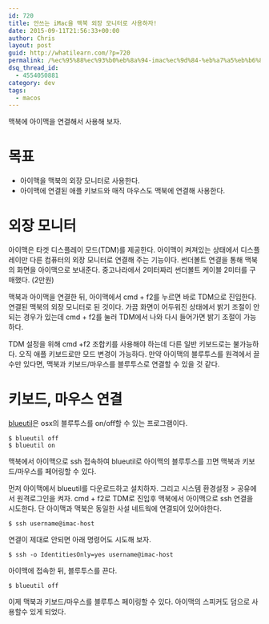 ```yaml
---
id: 720
title: 안쓰는 iMac을 맥북 외장 모니터로 사용하자!
date: 2015-09-11T21:56:33+00:00
author: Chris
layout: post
guid: http://whatilearn.com/?p=720
permalink: /%ec%95%88%ec%93%b0%eb%8a%94-imac%ec%9d%84-%eb%a7%a5%eb%b6%81-%ec%99%b8%ec%9e%a5-%eb%aa%a8%eb%8b%88%ed%84%b0%eb%a1%9c-%ec%82%ac%ec%9a%a9%ed%95%98%ec%9e%90/
dsq_thread_id:
  - 4554050881
category: dev
tags:
  - macos
---
```

맥북에 아이맥을 연결해서 사용해 보자.

<h1>목표</h1>

<ul>
<li>아이맥을 맥북의 외장 모니터로 사용한다.</li>
<li>아이맥에 연결된 애플 키보드와 매직 마우스도 맥북에 연결해 사용한다.</li>
</ul>

<h1>외장 모니터</h1>

아이맥은 타겟 디스플레이 모드(TDM)를 제공한다. 아이맥이 켜져있는 상태에서 디스플레이만 다른 컴퓨터의 외장 모니터로 연결해 주는 기능이다. 썬더볼트 연결을 통해 맥북의 화면을 아이맥으로 보내준다. 중고나라에서 2미터짜리 썬더볼트 케이블 2미터를 구매했다. (2만원)

맥북과 아이맥을 연결한 뒤, 아이맥에서 cmd + f2를 누르면 바로 TDM으로 진입한다. 연결된 맥북의 외장 모니터로 된 것이다. 가끔 화면이 어두워진 상태에서 밝기 조절이 안되는 경우가 있는데 cmd + f2를 눌러 TDM에서 나와 다시 들어가면 밝기 조절이 가능하다.

TDM 설정을 위해 cmd +f2 조합키를 사용해야 하는데 다른 일반 키보드로는 불가능하다. 오직 애플 키보드로만 모드 변경이 가능하다. 만약 아이맥의 블루투스를 원격에서 끌수만 있다면, 맥북과 키보드/마우스를 블루투스로 연결할 수 있을 것 같다.

<h1>키보드, 마우스 연결</h1>

<a href="http://www.frederikseiffert.de/blueutil/">blueutil</a>은 osx의 블루투스를 on/off할 수 있는 프로그램이다.

<pre><code>$ blueutil off
$ blueutil on
</code></pre>

맥북에서 아이맥으로 ssh 접속하여 blueutil로 아이맥의 블루투스를 끄면 맥북과 키보드/마우스를 페어링할 수 있다.

먼저 아이맥에서 blueutil를 다운로드하고 설치하자. 그리고 시스템 환경설정 > 공유에서 원격로그인을 켜자. cmd + f2로 TDM로 진입후 맥북에서 아이맥으로 ssh 연결을 시도한다. 단 아이맥과 맥북은 동일한 사설 네트웍에 연결되어 있어야한다.

<pre><code>$ ssh username@imac-host 
</code></pre>

연결이 제대로 안되면 아래 명령어도 시도해 보자.

<pre><code>$ ssh -o IdentitiesOnly=yes username@imac-host 
</code></pre>

아이맥에 접속한 뒤, 블루투스를 끈다.

<pre><code>$ blueutil off
</code></pre>

이제 맥북과 키보드/마우스를 블루투스 페이링할 수 있다. 아이맥의 스피커도 덤으로 사용할수 있게 되었다.